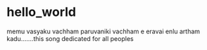 # hello_world
memu vasyaku vachham paruvaniki vachham e eravai enlu artham kadu.......this song dedicated for all peoples
